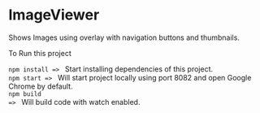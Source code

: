 # ImageViewer
Shows Images using overlay with navigation buttons and thumbnails.

To Run this project


<code>npm install => </code> Start installing dependencies of this project.</br>
<code>npm start => </code> Will start project locally using port 8082 and open Google Chrome by default.</br>
<code>npm build => </code> Will build code with watch enabled.
